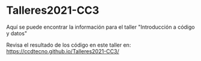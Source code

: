 # Talleres2021-CC3

Aquí se puede encontrar la información para el taller "Introducción a código y datos"

Revisa el resultado de los código en este taller en:
https://ccdtecno.github.io/Talleres2021-CC3/
